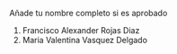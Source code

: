 Añade tu nombre completo si es aprobado
1. Francisco Alexander Rojas Diaz
3. Maria Valentina Vasquez Delgado